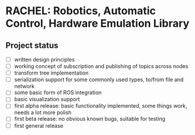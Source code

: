 # RACHEL: Robotics, Automatic Control, Hardware Emulation Library

## Project status
- [ ] written design principles
- [ ] working concept of subscription and publishing of topics across nodes
- [ ] transform tree implementation
- [ ] serialization support for some commonly used types, to/from file and network
- [ ] some basic form of ROS integration
- [ ] basic visualization support
- [ ] first alpha release: basic functionality implemented, some things work, needs a lot more polish
- [ ] first beta release: no obvious known bugs, suitable for testing
- [ ] first general release

